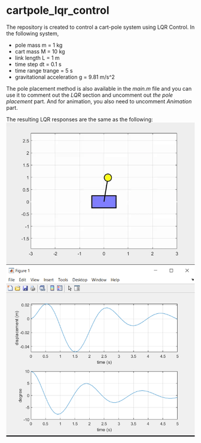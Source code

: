 # cartpole_lqr_control
The repository is created to control a cart-pole system using LQR Control. In the following system, 
* pole mass m = 1 kg
* cart mass M = 10 kg
* link length L =  1 m
* time step dt = 0.1 s
* time range trange = 5 s
* gravitational acceleration g = 9.81 m/s^2

The pole placement method is also available in the *main.m* file and you can use it to comment out the *LQR* section and uncomment out *the pole placement* part.
And for animation, you also need to uncomment *Animation* part. 


The resulting LQR responses are the same as the following:
![alt text](output.gif)
![alt text](figure1.png)

